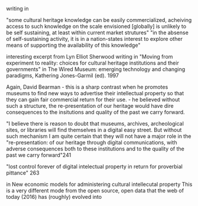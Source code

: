 writing in

"some cultural heritage knowledge can be easily commercialized, acheiving access to such knowledge on the scale envisioned [globally] is unlikely to be self sustaining, at least within current market strutures"
"in the absense of self-sustaining activity, it is in a nation-states interest to explore other means of supporting the availability of this knowledge"

interesting excerpt from Lyn Elliot Sherwood writing in "Moving from experiment to reality: choices for cultural heritage institutions and their governments"
in The Wired Museum: emerging technology and changing paradigms, Kathering Jones-Garmil (ed). 1997


Again, David Bearman - this is a sharp contrast when he promotes museums to find new ways to advertise their intellectual property so that they can gain fair commercial return for their use. - he believed without such a structure, the re-presentation of our heritage would have dire consequences to the insitutions and quality of the past we carry forward.

"I believe there is reason to doubt that museums, archives, archeological sites, or libraries will find themselves in a digital easy street. But without such mechanism I am quite certain that they will not have a major role in the "re-presentation: of our heritage through digital communications, with adverse consequences both to these institutions and to the quality of the past we carry forward"241

"lost control forever of digital intelectual property in return for proverbial pittance" 263

in New economic models for administering cultural intellecutal property
This is a very different mode from the open source, open data that the web of today (2016) has (roughly) evolved into
